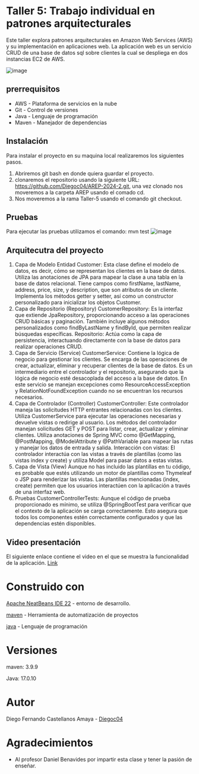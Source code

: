 # Taller 5: Trabajo individual en patrones arquitecturales
Este taller explora patrones arquitecturales en Amazon Web Services (AWS) y su implementación en aplicaciones web. La aplicación web es un servicio CRUD de una base de datos sql sobre clientes la cual se despliega en dos instancias EC2 de AWS.

![image](https://github.com/user-attachments/assets/bdc6d74e-abe6-4fce-bd42-bed7fb1627c9)


## prerrequisitos
* AWS  - Plataforma de servicios en la nube
* Git - Control de versiones
* Java - Lenguaje de programación
* Maven - Manejador de dependencias

## Instalación
Para instalar el proyecto en su maquina local realizaremos los siguientes pasos.

1. Abriremos git bash en donde quiera guardar el proyecto.
2. clonaremos el repositorio usando la siguiente URL: https://github.com/Diegoc04/AREP-2024-2.git, una vez clonado nos moveremos a la carpeta AREP usando el comado cd.
3. Nos moveremos a la rama Taller-5 usando el comando git checkout.

## Pruebas
Para ejecutar las pruebas utilizamos el comando: mvn test
![image](https://github.com/user-attachments/assets/e54c1374-2429-4bd0-b4a0-a4bada21a681)

## Arquitecutra del proyecto
1. Capa de Modelo 
Entidad Customer: Esta clase define el modelo de datos, es decir, cómo se representan los clientes en la base de datos. Utiliza las anotaciones de JPA para mapear la clase a una tabla en la base de datos relacional.
Tiene campos como firstName, lastName, address, price, size, y description, que son atributos de un cliente.
Implementa los métodos getter y setter, así como un constructor personalizado para inicializar los objetos Customer.
2. Capa de Repositorio (Repository)
CustomerRepository: Es la interfaz que extiende JpaRepository, proporcionando acceso a las operaciones CRUD básicas y paginación. También incluye algunos métodos personalizados como findByLastName y findById, que permiten realizar búsquedas específicas.
Repositorio: Actúa como la capa de persistencia, interactuando directamente con la base de datos para realizar operaciones CRUD.
3. Capa de Servicio (Service)
CustomerService: Contiene la lógica de negocio para gestionar los clientes.
Se encarga de las operaciones de crear, actualizar, eliminar y recuperar clientes de la base de datos.
Es un intermediario entre el controlador y el repositorio, asegurando que la lógica de negocio esté desacoplada del acceso a la base de datos.
En este servicio se manejan excepciones como ResourceAccessException y RelationNotFoundException cuando no se encuentran los recursos necesarios.
4. Capa de Controlador (Controller)
CustomerController: Este controlador maneja las solicitudes HTTP entrantes relacionadas con los clientes. Utiliza CustomerService para ejecutar las operaciones necesarias y devuelve vistas o redirige al usuario.
Los métodos del controlador manejan solicitudes GET y POST para listar, crear, actualizar y eliminar clientes.
Utiliza anotaciones de Spring MVC como @GetMapping, @PostMapping, @ModelAttribute y @PathVariable para mapear las rutas y manejar los datos de entrada y salida.
Interacción con vistas: El controlador interactúa con las vistas a través de plantillas (como las vistas index y create) y utiliza Model para pasar datos a estas vistas.
5. Capa de Vista (View)
Aunque no has incluido las plantillas en tu código, es probable que estés utilizando un motor de plantillas como Thymeleaf o JSP para renderizar las vistas.
Las plantillas mencionadas (index, create) permiten que los usuarios interactúen con la aplicación a través de una interfaz web.
6. Pruebas
CustomerControllerTests: Aunque el código de prueba proporcionado es mínimo, se utiliza @SpringBootTest para verificar que el contexto de la aplicación se carga correctamente. Esto asegura que todos los componentes estén correctamente configurados y que las dependencias estén disponibles.

## Video presentación 
El siguiente enlace contiene el video en el que se muestra la funcionalidad de la aplicación.
[Link](https://www.youtube.com/watch?v=2OG1bqW0_cc&ab_channel=DiegoCastellanos)

# Construido con
[Apache NeatBeans IDE 22](https://netbeans.apache.org/front/main/download/nb22/) - entorno de desarrollo.

[maven](https://maven.apache.org/) - Herramienta de automatización de proyectos

[java](https://www.java.com/es/) - Lenguaje de programación

# Versiones 
maven: 3.9.9

Java: 17.0.10

# Autor
Diego Fernando Castellanos Amaya - [Diegoc04](https://github.com/Diegoc04)

# Agradecimientos
* Al profesor Daniel Benavides por impartir esta clase y tener la pasión de enseñar.
